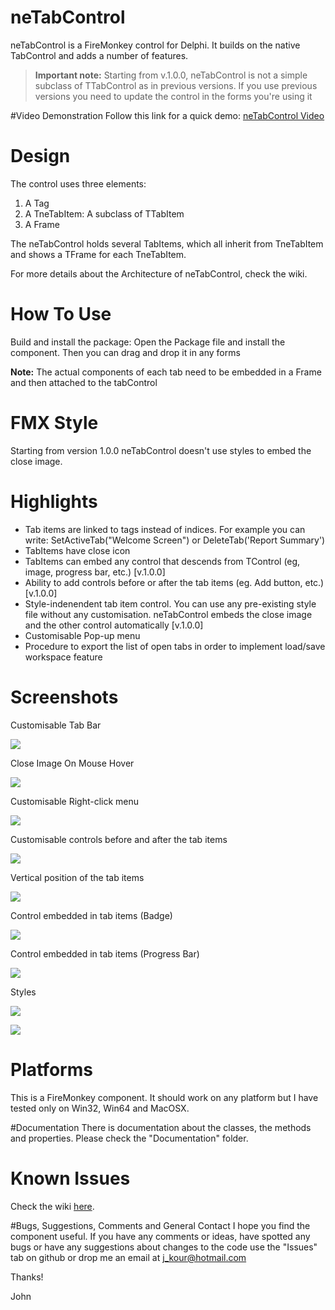 # neTabControl
neTabControl is a FireMonkey control for Delphi. It builds on the native TabControl and adds a number of features.

> **Important note:** Starting from v.1.0.0, neTabControl is not a simple subclass of TTabControl as in previous versions. If you use previous versions you need to update the control in the forms you're using it

#Video Demonstration
Follow this link for a quick demo: [neTabControl Video](https://youtu.be/1OxMN-HeWhk "neTabControl Video")


# Design
The control uses three elements:

1. A Tag
2. A TneTabItem: A subclass of TTabItem
3. A Frame

The neTabControl holds several TabItems, which all inherit from TneTabItem and shows a TFrame for each TneTabItem.

For more details about the Architecture of neTabControl, check the wiki.


# How To Use

Build and install the package: Open the Package file and install the component. Then you can drag and drop it in any forms

**Note:** The actual components of each tab need to be embedded in a Frame and then attached to the tabControl


# FMX Style
Starting from version 1.0.0 neTabControl doesn't use styles to embed the close image.


# Highlights

* Tab items are linked to tags instead of indices. 
For example you can write: SetActiveTab("Welcome Screen") or DeleteTab('Report Summary')
* TabItems have close icon
* TabItems can embed any control that descends from TControl (eg, image, progress bar, etc.) [v.1.0.0]
* Ability to add controls before or after the tab items (eg. Add button, etc.) [v.1.0.0]
* Style-indenendent tab item control. You can use any pre-existing style file without any customisation. neTabControl embeds the close image and the other control automatically [v.1.0.0]
* Customisable Pop-up menu
* Procedure to export the list of open tabs in order to implement load/save workspace feature


# Screenshots

Customisable Tab Bar

[![](https://github.com/jkour/neTabControl/blob/master/Screenshots/TabBar.png)](https://github.com/jkour/neTabControl/blob/master/Screenshots/TabBar.png)

Close Image On Mouse Hover

[![](https://github.com/jkour/neTabControl/blob/master/Screenshots/CloseImageOnHover.png)](https://github.com/jkour/neTabControl/blob/master/Screenshots/CloseImageOnHover.png)

Customisable Right-click menu

[![](https://github.com/jkour/neTabControl/blob/master/Screenshots/Right-Click.png)](https://github.com/jkour/neTabControl/blob/master/Screenshots/Right-Click.png)

Customisable controls before and after the tab items

[![](https://github.com/jkour/neTabControl/blob/master/Screenshots/ButtonAtTheTabbar.png)](https://github.com/jkour/neTabControl/blob/master/Screenshots/ButtonAtTheTabbar.png)

Vertical position of the tab items

[![](https://github.com/jkour/neTabControl/blob/master/Screenshots/PositionLeft.png)](https://github.com/jkour/neTabControl/blob/master/Screenshots/PositionLeft.png)

Control embedded in tab items (Badge)

[![](https://github.com/jkour/neTabControl/blob/master/Screenshots/Control3.png)](https://github.com/jkour/neTabControl/blob/master/Screenshots/Control3.png)

Control embedded in tab items (Progress Bar)

[![](https://github.com/jkour/neTabControl/blob/master/Screenshots/Control4.png)](https://github.com/jkour/neTabControl/blob/master/Screenshots/Control4.png)

Styles

[![](https://github.com/jkour/neTabControl/blob/master/Screenshots/Style1-Air.png)](https://github.com/jkour/neTabControl/blob/master/Screenshots/Style1-Air.png)

[![](https://github.com/jkour/neTabControl/blob/master/Screenshots/Style2-MetropolisUIBlack.png)](https://github.com/jkour/neTabControl/blob/master/Screenshots/Style2-MetropolisUIBlack.png)

# Platforms

This is a FireMonkey component. It should work on any platform but I have tested only on Win32, Win64 and MacOSX.

#Documentation
There is documentation about the classes, the methods and properties. Please check the "Documentation" folder.


# Known Issues
Check the wiki [here](https://github.com/jkour/neTabControl/wiki#known-issues "here").


#Bugs, Suggestions, Comments and General Contact
I hope you find the component useful. If you have any comments or ideas, have spotted any bugs or have any suggestions about changes to the code use the "Issues" tab on github or drop me an email at j_kour@hotmail.com

Thanks!

John

